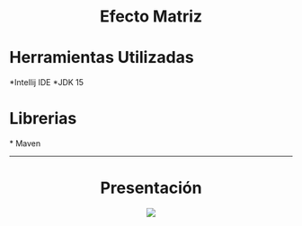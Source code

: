 <html> 
<div align="center">
 <h1>Efecto Matriz</h1>
</div>
<div>
 <h1>Herramientas Utilizadas</h1>
 *Intellij IDE
 *JDK 15
</div>
  
<div>
  <h1>Librerias</h1>
    * Maven
  
  ---
  
  <div align= center>
   <h1>Presentación</h1>
    <img src="https://github.com/Magucho/Efecto_Matrix/assets/98346054/0e735ff6-0002-4504-8016-8aa343509b01">   
  </div>
</div>

</html>
